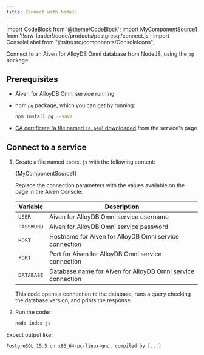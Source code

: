 ```yaml
---
title: Connect with NodeJS
---
```


import CodeBlock from '@theme/CodeBlock';
import MyComponentSource1 from '!!raw-loader!/code/products/postgresql/connect.js';
import ConsoleLabel from "@site/src/components/ConsoleIcons";

Connect to an Aiven for AlloyDB Omni database from NodeJS, using the `pg` package.

## Prerequisites

- Aiven for AlloyDB Omni service running

- npm `pg` package, which you can get by running:

  ```bash
  npm install pg --save
  ```

- [CA certificate (a file named `ca.pem`) downloaded](/docs/platform/concepts/tls-ssl-certificates#download-ca-certificates)
  from the service's <ConsoleLabel name="overview"/> page

## Connect to a service

1. Create a file named `index.js` with the following content:

   <CodeBlock language='javascript'>{MyComponentSource1}</CodeBlock>

   Replace the connection parameters with the values available on the
   <ConsoleLabel name="overview"/> page in the Aiven Console:

   | Variable   | Description                                                 |
   | ---------- | ----------------------------------------------------------- |
   | `USER`     | Aiven for AlloyDB Omni service username                     |
   | `PASSWORD` | Aiven for AlloyDB Omni service password                     |
   | `HOST`     | Hostname for Aiven for AlloyDB Omni service connection      |
   | `PORT`     | Port for Aiven for AlloyDB Omni service connection          |
   | `DATABASE` | Database name for Aiven for AlloyDB Omni service connection |

   This code opens a connection to the database, runs a query checking the database version,
   and prints the response.

1. Run the code:

   ```bash
   node index.js
   ```

Expect output like:

```text
PostgreSQL 15.5 on x86_64-pc-linux-gnu, compiled by [...]
```

